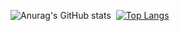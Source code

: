 <!--**Nando-Freitas/Nando-Freitas** is a ✨ _special_ ✨ repository because its `README.md` (this file) appears on your GitHub profile.-->
 
![Anurag's GitHub stats](https://github-readme-stats.vercel.app/api?username=Nando-Freitas&count_private=true&show_icons=true&theme=merko) &nbsp;[![Top Langs](https://github-readme-stats.vercel.app/api/top-langs/?username=Nando-Freitas&langs_count=8&layout=compact)](https://github.com/anuraghazra/github-readme-stats)
